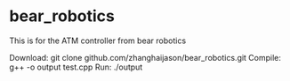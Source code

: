 # bear_robotics
This is for the ATM controller from bear robotics


Download: git clone github.com/zhanghaijason/bear_robotics.git
Compile: g++ -o output test.cpp
Run: ./output
